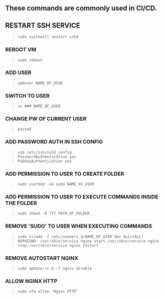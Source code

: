 ## These commands are commonly used in CI/CD.

## RESTART SSH SERVICE 
>     sudo systemctl restart sshd

### REBOOT VM
>     sudo reboot

### ADD USER
>     adduser NAME_OF_USER

### SWITCH TO USER
>     su ### NAME_OF_USER

### CHANGE PW OF CURRENT USER
>     passwd

### ADD PASSWORD AUTH IN SSH CONFIG
>     vim /etc/ssh/sshd_config
>     PasswordAuthentication yes
>     PubkeyAuthentication yes

### ADD PERMISSION TO USER TO CREATE FOLDER
>     sudo usermod -aG sudo NAME_OF_USER

### ADD PERMISSION TO USER TO EXECUTE COMMANDS INSIDE THE FOLDER
>     sudo chmod -R 777 PATH_OF_FOLDER

### REMOVE 'SUDO' TO USER WHEN EXECUTING COMMANDS
>     sudo visudo -f /etc/sudoers.d/NAME_OF_USER dev ALL=(ALL) NOPASSWD: /usr/sbin/service nginx start,/usr/sbin/service nginx stop,/usr/sbin/service nginx restart

### REMOVE AUTOSTART NGINX
>     sudo update-rc.d -f nginx disable

### ALLOW NGINX HTTP
>     sudo ufw allow 'Nginx HTTP'
